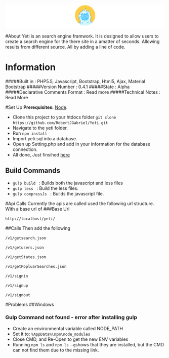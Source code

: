 
![YETI](https://github.com/RobertJGabriel/Yeti/blob/master/assets/img/banner/headerYeti.jpg "Yeti")


#About
Yeti is an search engine framwork. It is designed to allow users to create a search engine for the there site in a amatter of seconds. Allowing results from different source. All by adding a line of code.


# Information
#####Built in : PHP5.5, Javascript, Bootstrap, Html5, Ajax, Material Bootstrap
#####Version Number : 0.4.1
#####State : Alpha
#####Declarative Comments Format : Read more
#####Technical Notes : Read More



#Set Up
**Prerequisites:** [Node](http://nodejs.org/).
- Clone this project to your htdocs folder ``` git clone https://github.com/RobertJGabriel/Yeti.git ```
- Navigate to the yeti folder.
- Run ``` npm install ```
- Import yeti.sql into a database.
- Open up Setting.php and add in your information for the database connection.
- All done, Just finsihed [here](http://localhost/yeti)

## Build Commands
- ``` gulp build  ``` : Builds both the javascript and less files
- ``` gulp less  ``` : Build the less files.
- ``` gulp compressJs  ``` : Builds the javascript file.

#Api Calls
Currently the apis are called used the following url structure. With a base url of 
###Base Url 
```
http://localhost/yeti/
```
##Calls 
Then add the following 

```
/v1/getsearch.json
```

```
/v1/getusers.json
```

```
/v1/getStates.json
```

```
/v1/getPopluarSearches.json
```
```
/v1/signin
```
```
/v1/signup
```
```
/v1/signout
```

#Problems 
##Windows
### Gulp Command not found - error after installing gulp
- Create an environmental variable called NODE_PATH
- Set it to: ``` %AppData%\npm\node_modules ```
- Close CMD, and Re-Open to get the new ENV variables
- Running ``` npm ls ``` and ``` npm ls -g ```shows that they are installed, but the CMD can not find them due to the missing link.
